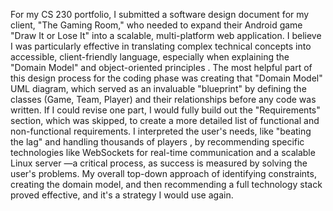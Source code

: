 For my CS 230 portfolio, I submitted a software design document for my client, "The Gaming Room," who needed to expand their Android game "Draw It or Lose It" into a scalable, multi-platform web application. I believe I was particularly effective in translating complex technical concepts into accessible, client-friendly language, especially when explaining the "Domain Model" and object-oriented principles . The most helpful part of this design process for the coding phase was creating that "Domain Model" UML diagram, which served as an invaluable "blueprint" by defining the classes (Game, Team, Player) and their relationships before any code was written. If I could revise one part, I would fully build out the "Requirements" section, which was skipped, to create a more detailed list of functional and non-functional requirements. I interpreted the user's needs, like "beating the lag" and handling thousands of players , by recommending specific technologies like WebSockets for real-time communication and a scalable Linux server —a critical process, as success is measured by solving the user's problems. My overall top-down approach of identifying constraints, creating the domain model, and then recommending a full technology stack proved effective, and it's a strategy I would use again.

